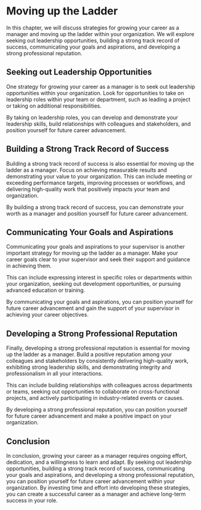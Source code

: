 Moving up the Ladder
=================================================================

In this chapter, we will discuss strategies for growing your career as a manager and moving up the ladder within your organization. We will explore seeking out leadership opportunities, building a strong track record of success, communicating your goals and aspirations, and developing a strong professional reputation.

Seeking out Leadership Opportunities
------------------------------------

One strategy for growing your career as a manager is to seek out leadership opportunities within your organization. Look for opportunities to take on leadership roles within your team or department, such as leading a project or taking on additional responsibilities.

By taking on leadership roles, you can develop and demonstrate your leadership skills, build relationships with colleagues and stakeholders, and position yourself for future career advancement.

Building a Strong Track Record of Success
-----------------------------------------

Building a strong track record of success is also essential for moving up the ladder as a manager. Focus on achieving measurable results and demonstrating your value to your organization. This can include meeting or exceeding performance targets, improving processes or workflows, and delivering high-quality work that positively impacts your team and organization.

By building a strong track record of success, you can demonstrate your worth as a manager and position yourself for future career advancement.

Communicating Your Goals and Aspirations
----------------------------------------

Communicating your goals and aspirations to your supervisor is another important strategy for moving up the ladder as a manager. Make your career goals clear to your supervisor and seek their support and guidance in achieving them.

This can include expressing interest in specific roles or departments within your organization, seeking out development opportunities, or pursuing advanced education or training.

By communicating your goals and aspirations, you can position yourself for future career advancement and gain the support of your supervisor in achieving your career objectives.

Developing a Strong Professional Reputation
-------------------------------------------

Finally, developing a strong professional reputation is essential for moving up the ladder as a manager. Build a positive reputation among your colleagues and stakeholders by consistently delivering high-quality work, exhibiting strong leadership skills, and demonstrating integrity and professionalism in all your interactions.

This can include building relationships with colleagues across departments or teams, seeking out opportunities to collaborate on cross-functional projects, and actively participating in industry-related events or causes.

By developing a strong professional reputation, you can position yourself for future career advancement and make a positive impact on your organization.

Conclusion
----------

In conclusion, growing your career as a manager requires ongoing effort, dedication, and a willingness to learn and adapt. By seeking out leadership opportunities, building a strong track record of success, communicating your goals and aspirations, and developing a strong professional reputation, you can position yourself for future career advancement within your organization. By investing time and effort into developing these strategies, you can create a successful career as a manager and achieve long-term success in your role.
